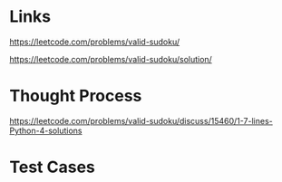 # Links
https://leetcode.com/problems/valid-sudoku/

https://leetcode.com/problems/valid-sudoku/solution/

# Thought Process
https://leetcode.com/problems/valid-sudoku/discuss/15460/1-7-lines-Python-4-solutions

# Test Cases


